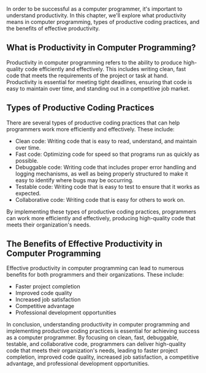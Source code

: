 
In order to be successful as a computer programmer, it's important to understand productivity. In this chapter, we'll explore what productivity means in computer programming, types of productive coding practices, and the benefits of effective productivity.

What is Productivity in Computer Programming?
---------------------------------------------

Productivity in computer programming refers to the ability to produce high-quality code efficiently and effectively. This includes writing clean, fast code that meets the requirements of the project or task at hand. Productivity is essential for meeting tight deadlines, ensuring that code is easy to maintain over time, and standing out in a competitive job market.

Types of Productive Coding Practices
------------------------------------

There are several types of productive coding practices that can help programmers work more efficiently and effectively. These include:

* Clean code: Writing code that is easy to read, understand, and maintain over time.
* Fast code: Optimizing code for speed so that programs run as quickly as possible.
* Debuggable code: Writing code that includes proper error handling and logging mechanisms, as well as being properly structured to make it easy to identify where bugs may be occurring.
* Testable code: Writing code that is easy to test to ensure that it works as expected.
* Collaborative code: Writing code that is easy for others to work on.

By implementing these types of productive coding practices, programmers can work more efficiently and effectively, producing high-quality code that meets their organization's needs.

The Benefits of Effective Productivity in Computer Programming
--------------------------------------------------------------

Effective productivity in computer programming can lead to numerous benefits for both programmers and their organizations. These include:

* Faster project completion
* Improved code quality
* Increased job satisfaction
* Competitive advantage
* Professional development opportunities

In conclusion, understanding productivity in computer programming and implementing productive coding practices is essential for achieving success as a computer programmer. By focusing on clean, fast, debuggable, testable, and collaborative code, programmers can deliver high-quality code that meets their organization's needs, leading to faster project completion, improved code quality, increased job satisfaction, a competitive advantage, and professional development opportunities.
